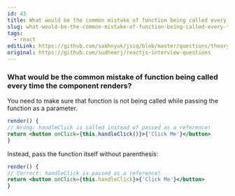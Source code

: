 ```yaml
---
id: 43
title: What would be the common mistake of function being called every time the component renders?
slug: what-would-be-the-common-mistake-of-function-being-called-every-time-the-component-renders
tags:
  - react
editLink: https://github.com/sakhnyuk/jsiq/blob/master/questions/theory/react/43.md
original: https://github.com/sudheerj/reactjs-interview-questions
---
```


### What would be the common mistake of function being called every time the component renders?

You need to make sure that function is not being called while passing the function as a parameter.

```jsx
render() {
// Wrong: handleClick is called instead of passed as a reference!
return <button onClick={this.handleClick()}>{'Click Me'}</button>
}
```

Instead, pass the function itself without parenthesis:

```jsx
render() {
// Correct: handleClick is passed as a reference!
return <button onClick={this.handleClick}>{'Click Me'}</button>
}
```